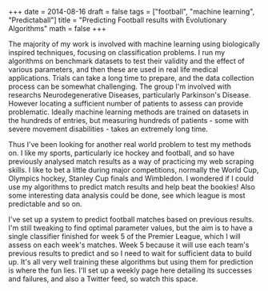 +++
date = 2014-08-16
draft = false
tags = ["football", "machine learning", "Predictaball"]
title = "Predicting Football results with Evolutionary Algorithms"
math = false
+++

The majority of my work is involved with machine learning using biologically inspired techniques, focusing on classification problems. I run my algorithms on benchmark datasets to test their validity and the effect of various parameters, and then these are used in real life medical applications. Trials can take a long time to prepare, and the data collection process can be somewhat challenging. The group I'm involved with researchs Neurodegenerative Diseases, particularly Parkinson's Disease. However locating a sufficient number of patients to assess can provide problematic. Ideally machine learning methods are trained on datasets in the hundreds of entries, but measuring hundreds of patients - some with severe movement disabilities - takes an extremely long time.

Thus I've been looking for another real world problem to test my methods on. I like my sports, particularly ice hockey and football, and so have previously analysed match results as a way of practicing my web scraping skills. I like to bet a little during major competitions, normally the World Cup, Olympics hockey, Stanley Cup finals and Wimbledon. I wondered if I could use my algorithms to predict match results and help beat the bookies! Also some interesting data analysis could be done, see which league is most predictable and so on.

I've set up a system to predict football matches based on previous results. I'm still tweaking to find optimal parameter values, but the aim is to have a single classifier finished for week 5 of the Premier League, which I will assess on each week's matches. Week 5 because it will use each team's previous results to predict and so I need to wait for sufficient data to build up. It's all very well training these algorithms but using them for prediction is where the fun lies. I'll set up a weekly page here detailing its successes and failures, and also a Twitter feed, so watch this space.
